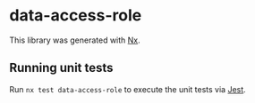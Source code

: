 # data-access-role

This library was generated with [Nx](https://nx.dev).

## Running unit tests

Run `nx test data-access-role` to execute the unit tests via [Jest](https://jestjs.io).
